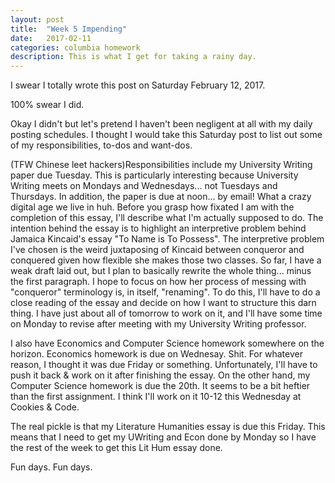 ```yaml
---
layout: post
title:  "Week 5 Impending"
date:   2017-02-11
categories: columbia homework
description: This is what I get for taking a rainy day.
---
```


I swear I totally wrote this post on Saturday February 12, 2017.

100% swear I did.

Okay I didn't but let's pretend I haven't been negligent at all with my daily posting schedules. I thought I would take this Saturday post to list out some of my responsibilities, to-dos and want-dos.

(TFW Chinese leet hackers)Responsibilities include my University Writing paper due Tuesday. This is particularly interesting because University Writing meets on Mondays and Wednesdays... not Tuesdays and Thursdays. In addition, the paper is due at noon... by email! What a crazy digital age we live in huh. Before you grasp how fixated I am with the completion of this essay, I'll describe what I'm actually supposed to do. The intention behind the essay is to highlight an interpretive problem behind Jamaica Kincaid's essay "To Name is To Possess". The interpretive problem I've chosen is the weird juxtaposing of Kincaid between conqueror and conquered given how flexible she makes those two classes. So far, I have a weak draft laid out, but I plan to basically rewrite the whole thing... minus the first paragraph. I hope to focus on how her process of messing with "conqueror" terminology is, in itself, "renaming". To do this, I'll have to do a close reading of the essay and decide on how I want to structure this darn thing. I have just about all of tomorrow to work on it, and I'll have some time on Monday to revise after meeting with my University Writing professor.

I also have Economics and Computer Science homework somewhere on the horizon. Economics homework is due on Wednesay. Shit. For whatever reason, I thought it was due Friday or something. Unfortunately, I'll have to push it back & work on it after finishing the essay. On the other hand, my Computer Science homework is due the 20th. It seems to be a bit heftier than the first assignment. I think I'll work on it 10-12 this Wednesday at Cookies & Code.

The real pickle is that my Literature Humanities essay is due this Friday. This means that I need to get my UWriting and Econ done by Monday so I have the rest of the week to get this Lit Hum essay done.

Fun days. Fun days.